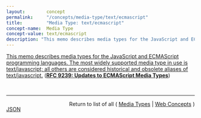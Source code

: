 ```yaml
---
layout:        concept
permalink:     "/concepts/media-type/text/ecmascript"
title:         "Media Type: text/ecmascript"
concept-name:  Media Type
concept-value: text/ecmascript
description: "This memo describes media types for the JavaScript and ECMAScript programming languages. The most widely supported media type in use is text/javascript; all others are considered historical and obsolete aliases of text/javascript."
---
```


[This memo describes media types for the JavaScript and ECMAScript programming languages. The most widely supported media type in use is text/javascript; all others are considered historical and obsolete aliases of text/javascript.](https://datatracker.ietf.org/doc/html/rfc9239#section-6.2.1 "Read documentation for Media Type &#34;text/ecmascript&#34;") (**[RFC 9239: Updates to ECMAScript Media Types](/specs/IETF/RFC/9239 "This document describes the registration of media types for the ECMAScript and JavaScript programming languages and conformance requirements for implementations of these types. This document obsoletes RFC 4329 (&#34;Scripting Media Types)&#34;, replacing the previous registrations with information and requirements aligned with common usage and implementation experiences.")**)

<br/>
<hr/>

<p style="float : left"><a href="./text/ecmascript.json" title="JSON representing this particular Web Concept value">JSON</a></p>
<p style="text-align: right">Return to list of all ( <a href="../media-type/">Media Types</a> | <a href="../">Web Concepts</a> )</p>
